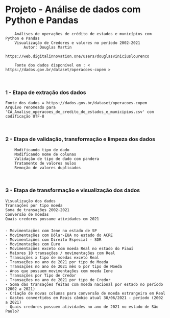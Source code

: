 # Projeto - Análise de dados com Python e Pandas

```
	Análises de operações de crédito de estados e municípios com Python e Pandas
	Visualização de Credores e valores no período 2002-2021
		Autor: Douglas Martin
		https://web.digitalinnovation.one/users/douglasviniciuslourenco
		
	Fonte dos dados disponível em : < https://dados.gov.br/dataset/operacoes-copem >
```


​    

### 1 - Etapa de extração dos dados

    Fonte dos dados = https://dados.gov.br/dataset/operacoes-copem
    Arquivo renomeado para 'CA_Analise_operacoes_de_credito_de_estados_e_municipios.csv' com codificação UTF-8


​    

### 2 - Etapa de validação, transformação e limpeza dos dados
        Modificando tipo de dado
        Modificando nome de colunas
        Validação de tipo de dado com pandera
        Tratamento de valores nulos
        Remoção de valores duplicados


​        

### 3 - Etapa de transformação e visualização dos dados
    Visualização dos dados
    Transações por tipo moeda     
    Soma de transações 2002-2021
    Conversão de moedas
    Quais credores possume atividades em 2021

### 



    - Movimentações com Iene no estado de SP
    - Movimentações com Dólar-EUA no estado do ACRE
    - Movimentações com Direito Especial - SDR
    - Movimentações com Euro
    - Movimentações exceto com moeda Real no estado do Piauí
    - Maiores 10 transações / movimentações com Real
    - Transações x tipo de moedas exceto Real
    - Transações no ano de 2021 por tipo de Moeda
    - Transações no ano de 2021 mês 6 por tipo de Moeda
    - Anos que possuem movimentações com moeda Iene
    - Transações por Tipo de Credor
    - Transações no ano de 2021 por tipo de Credor
    - Soma das transações feitas com moeda nacional por estado no período (2002 a 2021)
    - Criação de novas colunas para conversão de moeda estrangeira em Real
    - Gastos convertidos em Reais câmbio atual 30/06/2021 - período (2002 a 2021)
    - Quais credores possuem atividades no ano de 2021 no estado de São Paulo?


​    

